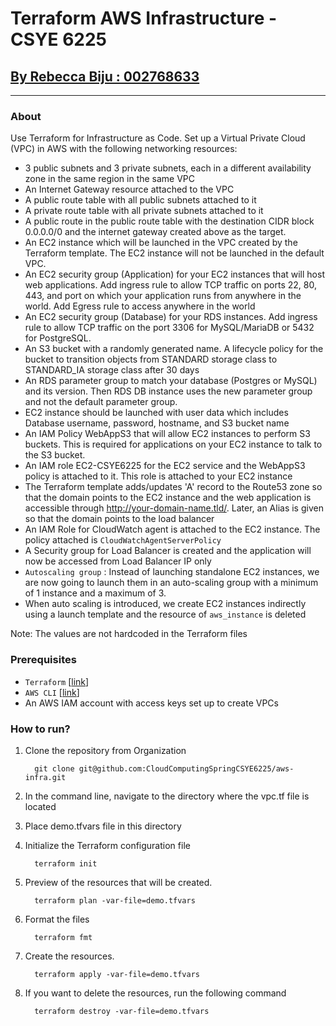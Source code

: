 # Terraform AWS Infrastructure - CSYE 6225

## <ins>By Rebecca Biju : 002768633</ins>
---

### About
Use Terraform for Infrastructure as Code. Set up a Virtual Private Cloud (VPC) in AWS with the following networking resources:

- 3 public subnets and 3 private subnets, each in a different availability zone in the same region in the same VPC
- An Internet Gateway resource attached to the VPC
- A public route table with all public subnets attached to it
- A private route table with all private subnets attached to it
- A public route in the public route table with the destination CIDR block 0.0.0.0/0 and the internet gateway created above as the target.
- An EC2 instance which will be launched in the VPC created by the Terraform template. The EC2 instance will not be launched in the default VPC.
- An EC2 security group (Application) for your EC2 instances that will host web applications. Add ingress rule to allow TCP traffic on ports 22, 80, 443, and port on which your application runs from anywhere in the world. Add Egress rule to access anywhere in the world
- An EC2 security group (Database) for your RDS instances. Add ingress rule to allow TCP traffic on the port 3306 for MySQL/MariaDB or 5432 for PostgreSQL.
- An S3 bucket with a randomly generated name. A lifecycle policy for the bucket to transition objects from STANDARD storage class to STANDARD_IA storage class after 30 days
- An RDS parameter group to match your database (Postgres or MySQL) and its version. Then RDS DB instance uses the new parameter group and not the default parameter group.
- EC2 instance should be launched with user data which includes Database username, password, hostname, and S3 bucket name
- An IAM Policy WebAppS3 that will allow EC2 instances to perform S3 buckets. This is required for applications on your EC2 instance to talk to the S3 bucket.
- An IAM role EC2-CSYE6225 for the EC2 service and the WebAppS3 policy is attached to it. This role is attached to your EC2 instance
- The Terraform template adds/updates 'A' record to the Route53 zone so that the domain points to the EC2 instance and the web application is accessible through http://your-domain-name.tld/. Later, an Alias is given so that the domain points to the load balancer
- An IAM Role for CloudWatch agent is attached to the EC2 instance. The policy attached is `CloudWatchAgentServerPolicy`
- A Security group for Load Balancer is created and the application will now be accessed from Load Balancer IP only
- `Autoscaling group` : Instead of launching standalone EC2 instances, we are now going to launch them in an auto-scaling group with a minimum of 1 instance and a maximum of 3.
- When auto scaling is introduced, we create EC2 instances indirectly using a launch template and the resource of `aws_instance` is deleted

Note: The values are not hardcoded in the Terraform files


### Prerequisites

- `Terraform` [[link](https://developer.hashicorp.com/terraform/downloads?ajs_aid=fabfcbfb-08e9-498d-ac4b-fb1011298861&product_intent=terraform)]
- `AWS CLI` [[link](https://docs.aws.amazon.com/cli/latest/userguide/getting-started-install.html)]
- An AWS IAM account with access keys set up to create VPCs

### How to run?

1. Clone the repository from Organization
    ```shell
      git clone git@github.com:CloudComputingSpringCSYE6225/aws-infra.git
    ```
2. In the command line, navigate to the directory where the vpc.tf file is located

3. Place demo.tfvars file in this directory

4. Initialize the Terraform configuration file
    ```shell
      terraform init
    ```
5. Preview of the resources that will be created.
    ```shell
      terraform plan -var-file=demo.tfvars
    ```
6. Format the files
    ```shell
      terraform fmt
    ```
7. Create the resources.
    ```shell
      terraform apply -var-file=demo.tfvars
    ```
8. If you want to delete the resources, run the following command
    ```shell
      terraform destroy -var-file=demo.tfvars
    ```
